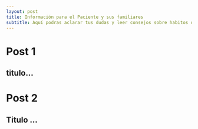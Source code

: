 ```yaml
---
layout: post
title: Información para el Paciente y sus familiares
subtitle: Aquí podras aclarar tus dudas y leer consejos sobre habitos del sueño.
---
```



# Post 1
  ## titulo...
  
# Post 2
  ## Titulo ...

